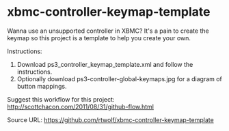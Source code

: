 xbmc-controller-keymap-template
===============================

Wanna use an unsupported controller in XBMC? It's a pain to create the keymap so this project is a template to help you create your own.

Instructions:
1. Download ps3_controller_keymap_template.xml and follow the instructions.
2. Optionally download ps3-controller-global-keymaps.jpg for a diagram of button mappings.

Suggest this workflow for this project: http://scottchacon.com/2011/08/31/github-flow.html

Source URL: https://github.com/rtwolf/xbmc-controller-keymap-template
